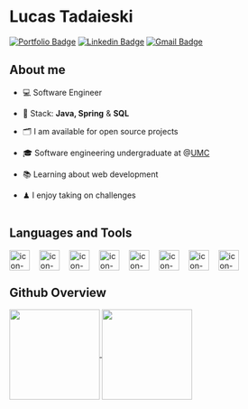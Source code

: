 # Lucas Tadaieski 
[![Portfolio Badge](https://img.shields.io/badge/portfolio-black?style=for-the-badge&logo=esri&logoColor=white&color=212529)](https://lucastadaieski.github.io/portfolio/)
[![Linkedin Badge](https://img.shields.io/badge/Linkedin-blue?style=for-the-badge&logo=logmein&logoColor=white&color=212529)](https://www.linkedin.com/in/lucastadaieski/)
[![Gmail Badge](https://img.shields.io/badge/gmail-black?style=for-the-badge&logo=gmail&logoColor=white&color=212529)](mailto:dev.lucastadaieski@gmail.com)
<br>

## About me
- 💻 Software Engineer 

- 🧰 Stack: **Java, Spring** & **SQL**

- 🗂 I am available for open source projects
  
- 🎓 Software engineering undergraduate at @[UMC](https://www.umc.br/)
  
- 📚 Learning about web development
  
- ♟ I enjoy taking on challenges
<br><br>


## Languages and Tools
<div class="icones__tecnologias">
  <img 
    align="left" 
    alt="icon-java"  
    width="36" 
    src="https://cdn.jsdelivr.net/gh/devicons/devicon@latest/icons/java/java-original.svg"
    style="padding-right: 1em;"
  />
  <img 
    align="left" 
    alt="icon-mySQL" 
    width="36"
    src="https://cdn.jsdelivr.net/gh/devicons/devicon@latest/icons/mysql/mysql-original.svg"
    style="padding-right: 1em;"
  />
  <img 
    align="left"
    alt="icon-postgreeSQL"
    width="36" 
    src="https://cdn.jsdelivr.net/gh/devicons/devicon@latest/icons/postgresql/postgresql-plain.svg"
    style="padding-right: 1em;"
  />
  <img 
    align="left" 
    alt="icon-JS" 
    width="36" 
    src="https://cdn.jsdelivr.net/gh/devicons/devicon@latest/icons/javascript/javascript-original.svg"
    style="padding-right: 1em;"
  />
  <img 
    align="left" 
    alt="icon-html"
    width="36" 
    src="https://cdn.jsdelivr.net/gh/devicons/devicon@latest/icons/html5/html5-original.svg"
    style="padding-right: 1em;"
  />
  <img align="left" 
    alt="icon-css" 
    width="36"
    src="https://cdn.jsdelivr.net/gh/devicons/devicon@latest/icons/css3/css3-original.svg"
    style="padding-right: 1em;"
  />
  <img 
    align="left" 
    alt="icon-spring" 
    width="36"
    src="https://cdn.jsdelivr.net/gh/devicons/devicon@latest/icons/spring/spring-original.svg"
    style="padding-right: 1em;"
  />
  <img 
    align="left" 
    alt="icon-git" 
    width="36" 
    src="https://cdn.jsdelivr.net/gh/devicons/devicon@latest/icons/git/git-original.svg"
    style="padding-right: 1em;"
  />    
</div> <br><br>


## Github Overview
<div align="left">
  <a href="https://github.com/anuraghazra/github-readme-stats">
    <img height=160 align="center" src="https://github-readme-stats.vercel.app/api?username=lucastadaieski&rank_icon=github&hide=contribs&theme=codeSTACKr" />
  </a>
  <a href="https://github.com/anuraghazra/convoychat">
    <img height=160 align="center" src="https://github-readme-stats.vercel.app/api/top-langs?username=lucastadaieski&layout=donut&langs_count=8&card_width=320&theme=codeSTACKr" />
  </a>  
</div>
